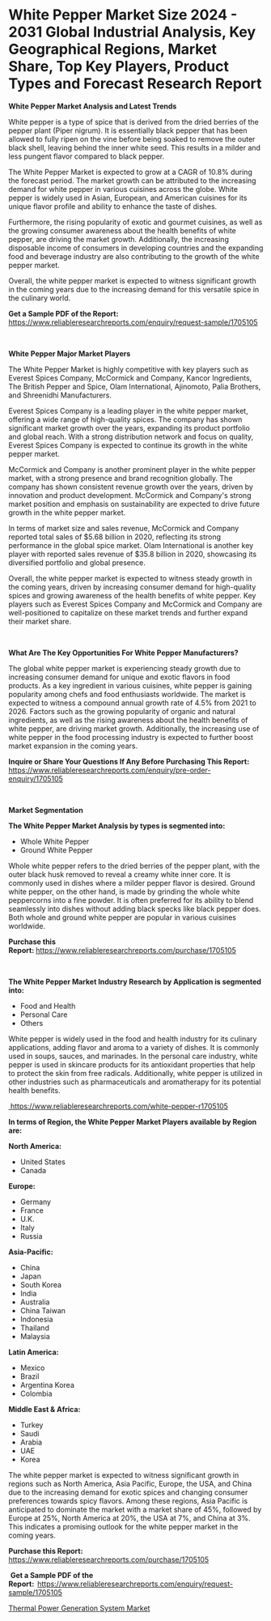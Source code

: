 <p><h1>White Pepper Market Size 2024 - 2031 Global Industrial Analysis, Key Geographical Regions, Market Share, Top Key Players, Product Types and Forecast Research Report</h1></p><p><strong>White Pepper Market Analysis and Latest Trends</strong></p>
<p><p>White pepper is a type of spice that is derived from the dried berries of the pepper plant (Piper nigrum). It is essentially black pepper that has been allowed to fully ripen on the vine before being soaked to remove the outer black shell, leaving behind the inner white seed. This results in a milder and less pungent flavor compared to black pepper.</p><p>The White Pepper Market is expected to grow at a CAGR of 10.8% during the forecast period. The market growth can be attributed to the increasing demand for white pepper in various cuisines across the globe. White pepper is widely used in Asian, European, and American cuisines for its unique flavor profile and ability to enhance the taste of dishes.</p><p>Furthermore, the rising popularity of exotic and gourmet cuisines, as well as the growing consumer awareness about the health benefits of white pepper, are driving the market growth. Additionally, the increasing disposable income of consumers in developing countries and the expanding food and beverage industry are also contributing to the growth of the white pepper market.</p><p>Overall, the white pepper market is expected to witness significant growth in the coming years due to the increasing demand for this versatile spice in the culinary world.</p></p>
<p><strong>Get a Sample PDF of the Report:&nbsp;</strong> <a href="https://www.reliableresearchreports.com/enquiry/request-sample/1705105">https://www.reliableresearchreports.com/enquiry/request-sample/1705105</a></p>
<p>&nbsp;</p>
<p><strong>White Pepper Major Market Players</strong></p>
<p><p>The White Pepper Market is highly competitive with key players such as Everest Spices Company, McCormick and Company, Kancor Ingredients, The British Pepper and Spice, Olam International, Ajinomoto, Palia Brothers, and Shreenidhi Manufacturers. </p><p>Everest Spices Company is a leading player in the white pepper market, offering a wide range of high-quality spices. The company has shown significant market growth over the years, expanding its product portfolio and global reach. With a strong distribution network and focus on quality, Everest Spices Company is expected to continue its growth in the white pepper market.</p><p>McCormick and Company is another prominent player in the white pepper market, with a strong presence and brand recognition globally. The company has shown consistent revenue growth over the years, driven by innovation and product development. McCormick and Company's strong market position and emphasis on sustainability are expected to drive future growth in the white pepper market.</p><p>In terms of market size and sales revenue, McCormick and Company reported total sales of $5.68 billion in 2020, reflecting its strong performance in the global spice market. Olam International is another key player with reported sales revenue of $35.8 billion in 2020, showcasing its diversified portfolio and global presence.</p><p>Overall, the white pepper market is expected to witness steady growth in the coming years, driven by increasing consumer demand for high-quality spices and growing awareness of the health benefits of white pepper. Key players such as Everest Spices Company and McCormick and Company are well-positioned to capitalize on these market trends and further expand their market share.</p></p>
<p>&nbsp;</p>
<p><strong>What Are The Key Opportunities For White Pepper Manufacturers?</strong></p>
<p><p>The global white pepper market is experiencing steady growth due to increasing consumer demand for unique and exotic flavors in food products. As a key ingredient in various cuisines, white pepper is gaining popularity among chefs and food enthusiasts worldwide. The market is expected to witness a compound annual growth rate of 4.5% from 2021 to 2026. Factors such as the growing popularity of organic and natural ingredients, as well as the rising awareness about the health benefits of white pepper, are driving market growth. Additionally, the increasing use of white pepper in the food processing industry is expected to further boost market expansion in the coming years.</p></p>
<p><strong>Inquire or Share Your Questions If Any Before Purchasing This Report:</strong> <a href="https://www.reliableresearchreports.com/enquiry/pre-order-enquiry/1705105">https://www.reliableresearchreports.com/enquiry/pre-order-enquiry/1705105</a></p>
<p>&nbsp;</p>
<p><strong>Market Segmentation</strong></p>
<p><strong>The White Pepper Market Analysis by types is segmented into:</strong></p>
<p><ul><li>Whole White Pepper</li><li>Ground White Pepper</li></ul></p>
<p><p>Whole white pepper refers to the dried berries of the pepper plant, with the outer black husk removed to reveal a creamy white inner core. It is commonly used in dishes where a milder pepper flavor is desired. Ground white pepper, on the other hand, is made by grinding the whole white peppercorns into a fine powder. It is often preferred for its ability to blend seamlessly into dishes without adding black specks like black pepper does. Both whole and ground white pepper are popular in various cuisines worldwide.</p></p>
<p><strong>Purchase this Report:&nbsp;</strong><a href="https://www.reliableresearchreports.com/purchase/1705105">https://www.reliableresearchreports.com/purchase/1705105</a></p>
<p>&nbsp;</p>
<p><strong>The White Pepper Market Industry Research by Application is segmented into:</strong></p>
<p><ul><li>Food and Health</li><li>Personal Care</li><li>Others</li></ul></p>
<p><p>White pepper is widely used in the food and health industry for its culinary applications, adding flavor and aroma to a variety of dishes. It is commonly used in soups, sauces, and marinades. In the personal care industry, white pepper is used in skincare products for its antioxidant properties that help to protect the skin from free radicals. Additionally, white pepper is utilized in other industries such as pharmaceuticals and aromatherapy for its potential health benefits.</p></p>
<p><a href="https://www.reliableresearchreports.com/white-pepper-r1705105">&nbsp;https://www.reliableresearchreports.com/white-pepper-r1705105</a></p>
<p><strong>In terms of Region, the White Pepper Market Players available by Region are:</strong></p>
<p>
    <p> <strong> North America: </strong>
        <ul>
            <li>United States</li>
            <li>Canada</li>
        </ul>
        </p> 
    <p> <strong> Europe: </strong>
        <ul>
            <li>Germany</li>
            <li>France</li>
            <li>U.K.</li>
            <li>Italy</li>
            <li>Russia</li>
        </ul>
        </p> 
    <p> <strong> Asia-Pacific: </strong>
        <ul>
            <li>China</li>
            <li>Japan</li>
            <li>South Korea</li>
            <li>India</li>
            <li>Australia</li>
            <li>China Taiwan</li>
            <li>Indonesia</li>
            <li>Thailand</li>
            <li>Malaysia</li>
        </ul>
        </p> 
    <p> <strong> Latin America: </strong>
        <ul>
            <li>Mexico</li>
            <li>Brazil</li>
            <li>Argentina Korea</li>
            <li>Colombia</li>
        </ul>
        </p> 
    <p> <strong> Middle East & Africa: </strong>
        <ul>
            <li>Turkey</li>
            <li>Saudi</li>
            <li>Arabia</li>
            <li>UAE</li>
            <li>Korea</li>
        </ul>
    </p>
    </p>
<p><p>The white pepper market is expected to witness significant growth in regions such as North America, Asia Pacific, Europe, the USA, and China due to the increasing demand for exotic spices and changing consumer preferences towards spicy flavors. Among these regions, Asia Pacific is anticipated to dominate the market with a market share of 45%, followed by Europe at 25%, North America at 20%, the USA at 7%, and China at 3%. This indicates a promising outlook for the white pepper market in the coming years.</p></p>
<p><strong>Purchase this Report: </strong><a href="https://www.reliableresearchreports.com/purchase/1705105">https://www.reliableresearchreports.com/purchase/1705105</a></p>
<p>&nbsp;<strong>Get a Sample PDF of the Report:&nbsp;&nbsp;</strong><a href="https://www.reliableresearchreports.com/enquiry/request-sample/1705105">https://www.reliableresearchreports.com/enquiry/request-sample/1705105</a></p>
<p><strong></strong></p>
<p><p><a href="https://medium.com/@kareeout89567/thermal-power-generation-system-market-size-market-segmentation-market-trends-and-growth-analysis-b6dcd67ab897">Thermal Power Generation System Market</a></p></p>